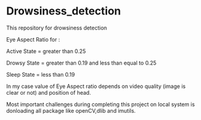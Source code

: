 # Drowsiness_detection
This repository for drowsiness detection


Eye Aspect Ratio for :

Active State = greater than 0.25 

Drowsy State = greater than 0.19 and less than equal to 0.25

Sleep State = less than 0.19

In my case value of Eye Aspect ratio depends on video quality (image is clear or not) and position of head.

Most important challenges during completing this project on local system is donloading all package like openCV,dlib and imutils.


